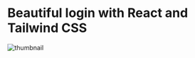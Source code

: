 # Beautiful login with React and Tailwind CSS

![thumbnail](https://user-images.githubusercontent.com/43630417/168661312-0a6089a5-37e4-4398-b413-4ea720e86937.png)
